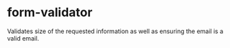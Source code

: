 # form-validator
Validates size of the requested information as well as ensuring the email is a valid email.
